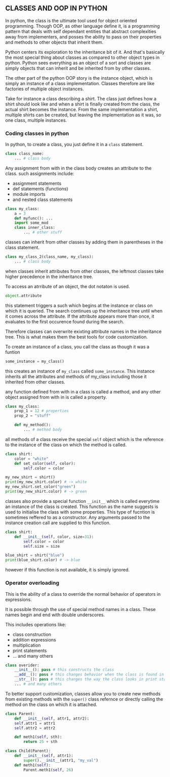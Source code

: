 ## CLASSES AND OOP IN PYTHON

In python, the class is the ultimate tool used for object oriented programming. Though OOP, as other language define it, is a programming pattern that deals with self dependant entities that abstract complexities away from implementers, and posses the ability to pass on their properties and methods to other objects that inherit them.

Python centers its exploration to the inheritance bit of it. And that's basically the most special thing about classes as compared to other object types in python. Python sees everything as an object of a sort and classes are simply objects that can inherit and be inherited from by other classes.

The other part of the python OOP story is the instance object, which is simply an instance of a class implementation. Classes therefore are like factories of multiple object instances.

Take for instance a class describing a shirt. The class just defines how a shirt should look like and when a shirt is finally created from the class, the actual shirt becomes the instance. From the same implementation a shirt, multiple shirts can be created, but leaving the implementation as it was, so one class, multiple instances.

### Coding classes in python

In python, to create a class, you just define it in a `class` statement.

```python
class class_name:
    ... # class body
```

Any assignment from with in the class body creates an attribute to the class. such assignments include:

- assignment statements
- def statements (functions)
- module imports
- and nested class statements

```python
class my_class:
    a = 3
    def myfunc(): ...
    import some_mod
    class inner_class:
        ... # other stuff
```

classes can inherit from other classes by adding them in parentheses in the class statement.

```python
class my_class_2(class_name, my_class):
    ... # class body
```

when classes inherit attributes from other classes, the leftmost classes take higher precedence in the inheritance tree.

To access an atrribute of an object, the dot notaton is used.

```python
object.attribute
```

this statement triggers a such which begins at the instance or class on which it is queried. The search continues up the inheritance tree until when it comes across the attribute. If the attribute appears more than once, it evaluates to the first occurence found during the search.

Therefore classes can overwrite exixting attribute names in the inheritance tree. This is what makes them the best tools for code customization.

To create an instance of a class, you call the class as though it was a funtion

```python
some_instance = my_class()
```

this creates an instance of `my_class` called `some_instance`. This instance inherits all the attributes and methods of my_class including those it inherited from other classes.

any function defined from with in a class is called a method, and any other object assigned from with in is called a property.

```python
class my_class:
    prop_1 = 12 # properties
    prop_2 = "stuff"

    def my_method():
        ... # method body
```

all methods of a class receive the special `self` object which is the reference to the instance of the class on which the method is called.

```python
class shirt:
    color = "white"
    def set_color(self, color):
        self.color = color

my_new_shirt = shirt()
print(my_new_shirt.color) # -> white
my_new_shirt.set_color("green")
print(my_new_shirt.color) # -> green
```

classes also provide a special function `__init__` which is called everytime an instance of the class is created. This function as the name suggests is used to initialise the class with some properties. This type of fucntion is sometimes reffered to as a constructor. Any arguments passed to the instance creation call are supplied to this function.

```python
class shirt:
    def __init__(self, color, size=31):
        self.color = color
        self.size = size

blue_shirt = shirt("blue")
print(blue_shirt.color) # -> blue
```

however if this function is not available, it is simply ignored.

### Operator overloading

This is the ability of a class to override the normal behavior of operators in expressions.

It is possible through the use of special method names in a class. These names begin and end with double underscores.

This includes operations like:

- class construction
- addition expressions
- multiplication
- print statements
- ... and many others

```python
class overider:
    __init__(): pass # this constructs the class
    __add__(): pass # this changes behavior when the class is found in + statements
    __str__(): pass # this changes the way the class looks in print statements
    ... # and many others
```

To better support customization, classes allow you to create new methods from existing methods with the `super()` class refernce or directly calling the method on the class on which it is attached.

```python
class Parent:
    def __init__(self, attr1, attr2):
    self.attr1 = attr1
    self.attr2 = attr2

    def meth1(self, sth):
        return 25 + sth

class Child(Parent):
    def __init__(self, attr1):
        super().__init__(attr1, "my_val")
    def meth1(self):
        Parent.meth1(self, 26)
```

